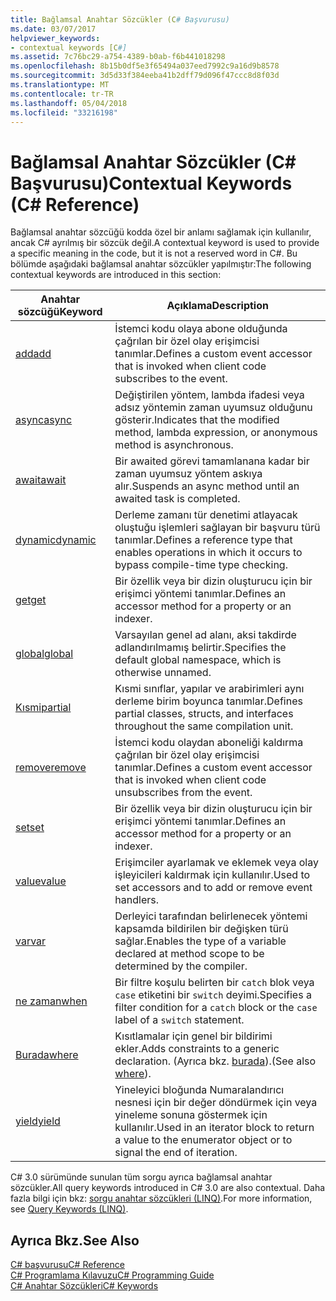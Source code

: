 ```yaml
---
title: Bağlamsal Anahtar Sözcükler (C# Başvurusu)
ms.date: 03/07/2017
helpviewer_keywords:
- contextual keywords [C#]
ms.assetid: 7c76bc29-a754-4389-b0ab-f6b441018298
ms.openlocfilehash: 8b15b0df5e3f65494a037eed7992c9a16d9b8578
ms.sourcegitcommit: 3d5d33f384eeba41b2dff79d096f47ccc8d8f03d
ms.translationtype: MT
ms.contentlocale: tr-TR
ms.lasthandoff: 05/04/2018
ms.locfileid: "33216198"
---
```

# <a name="contextual-keywords-c-reference"></a><span data-ttu-id="72740-102">Bağlamsal Anahtar Sözcükler (C# Başvurusu)</span><span class="sxs-lookup"><span data-stu-id="72740-102">Contextual Keywords (C# Reference)</span></span>
<span data-ttu-id="72740-103">Bağlamsal anahtar sözcüğü kodda özel bir anlamı sağlamak için kullanılır, ancak C# ayrılmış bir sözcük değil.</span><span class="sxs-lookup"><span data-stu-id="72740-103">A contextual keyword is used to provide a specific meaning in the code, but it is not a reserved word in C#.</span></span> <span data-ttu-id="72740-104">Bu bölümde aşağıdaki bağlamsal anahtar sözcükler yapılmıştır:</span><span class="sxs-lookup"><span data-stu-id="72740-104">The following contextual keywords are introduced in this section:</span></span>  
  
|<span data-ttu-id="72740-105">Anahtar sözcüğü</span><span class="sxs-lookup"><span data-stu-id="72740-105">Keyword</span></span>|<span data-ttu-id="72740-106">Açıklama</span><span class="sxs-lookup"><span data-stu-id="72740-106">Description</span></span>|  
|-------------|-----------------|  
|[<span data-ttu-id="72740-107">add</span><span class="sxs-lookup"><span data-stu-id="72740-107">add</span></span>](../../../csharp/language-reference/keywords/add.md)|<span data-ttu-id="72740-108">İstemci kodu olaya abone olduğunda çağrılan bir özel olay erişimcisi tanımlar.</span><span class="sxs-lookup"><span data-stu-id="72740-108">Defines a custom event accessor that is invoked when client code subscribes to the event.</span></span>|  
|[<span data-ttu-id="72740-109">async</span><span class="sxs-lookup"><span data-stu-id="72740-109">async</span></span>](../../../csharp/language-reference/keywords/async.md)|<span data-ttu-id="72740-110">Değiştirilen yöntem, lambda ifadesi veya adsız yöntemin zaman uyumsuz olduğunu gösterir.</span><span class="sxs-lookup"><span data-stu-id="72740-110">Indicates that the modified method, lambda expression, or anonymous method is asynchronous.</span></span>|  
|[<span data-ttu-id="72740-111">await</span><span class="sxs-lookup"><span data-stu-id="72740-111">await</span></span>](../../../csharp/language-reference/keywords/await.md)|<span data-ttu-id="72740-112">Bir awaited görevi tamamlanana kadar bir zaman uyumsuz yöntem askıya alır.</span><span class="sxs-lookup"><span data-stu-id="72740-112">Suspends an async method until an awaited task is completed.</span></span>|  
|[<span data-ttu-id="72740-113">dynamic</span><span class="sxs-lookup"><span data-stu-id="72740-113">dynamic</span></span>](../../../csharp/language-reference/keywords/dynamic.md)|<span data-ttu-id="72740-114">Derleme zamanı tür denetimi atlayacak oluştuğu işlemleri sağlayan bir başvuru türü tanımlar.</span><span class="sxs-lookup"><span data-stu-id="72740-114">Defines a reference type that enables operations in which it occurs to bypass compile-time type checking.</span></span>|  
|[<span data-ttu-id="72740-115">get</span><span class="sxs-lookup"><span data-stu-id="72740-115">get</span></span>](../../../csharp/language-reference/keywords/get.md)|<span data-ttu-id="72740-116">Bir özellik veya bir dizin oluşturucu için bir erişimci yöntemi tanımlar.</span><span class="sxs-lookup"><span data-stu-id="72740-116">Defines an accessor method for a property or an indexer.</span></span>|  
|[<span data-ttu-id="72740-117">global</span><span class="sxs-lookup"><span data-stu-id="72740-117">global</span></span>](../../../csharp/language-reference/keywords/global.md)|<span data-ttu-id="72740-118">Varsayılan genel ad alanı, aksi takdirde adlandırılmamış belirtir.</span><span class="sxs-lookup"><span data-stu-id="72740-118">Specifies the default global namespace, which is otherwise unnamed.</span></span>|  
|[<span data-ttu-id="72740-119">Kısmi</span><span class="sxs-lookup"><span data-stu-id="72740-119">partial</span></span>](../../../csharp/language-reference/keywords/partial-type.md)|<span data-ttu-id="72740-120">Kısmi sınıflar, yapılar ve arabirimleri aynı derleme birim boyunca tanımlar.</span><span class="sxs-lookup"><span data-stu-id="72740-120">Defines partial classes, structs, and interfaces throughout the same compilation unit.</span></span>|  
|[<span data-ttu-id="72740-121">remove</span><span class="sxs-lookup"><span data-stu-id="72740-121">remove</span></span>](../../../csharp/language-reference/keywords/remove.md)|<span data-ttu-id="72740-122">İstemci kodu olaydan aboneliği kaldırma çağrılan bir özel olay erişimcisi tanımlar.</span><span class="sxs-lookup"><span data-stu-id="72740-122">Defines a custom event accessor that is invoked when client code unsubscribes from the event.</span></span>|  
|[<span data-ttu-id="72740-123">set</span><span class="sxs-lookup"><span data-stu-id="72740-123">set</span></span>](../../../csharp/language-reference/keywords/set.md)|<span data-ttu-id="72740-124">Bir özellik veya bir dizin oluşturucu için bir erişimci yöntemi tanımlar.</span><span class="sxs-lookup"><span data-stu-id="72740-124">Defines an accessor method for a property or an indexer.</span></span>|  
|[<span data-ttu-id="72740-125">value</span><span class="sxs-lookup"><span data-stu-id="72740-125">value</span></span>](../../../csharp/language-reference/keywords/value.md)|<span data-ttu-id="72740-126">Erişimciler ayarlamak ve eklemek veya olay işleyicileri kaldırmak için kullanılır.</span><span class="sxs-lookup"><span data-stu-id="72740-126">Used to set accessors and to add or remove event handlers.</span></span>|  
|[<span data-ttu-id="72740-127">var</span><span class="sxs-lookup"><span data-stu-id="72740-127">var</span></span>](../../../csharp/language-reference/keywords/var.md)|<span data-ttu-id="72740-128">Derleyici tarafından belirlenecek yöntemi kapsamda bildirilen bir değişken türü sağlar.</span><span class="sxs-lookup"><span data-stu-id="72740-128">Enables the type of a variable declared at method scope to be determined by the compiler.</span></span>|  
|[<span data-ttu-id="72740-129">ne zaman</span><span class="sxs-lookup"><span data-stu-id="72740-129">when</span></span>](when.md)|<span data-ttu-id="72740-130">Bir filtre koşulu belirten bir `catch` blok veya `case` etiketini bir `switch` deyimi.</span><span class="sxs-lookup"><span data-stu-id="72740-130">Specifies a filter condition for a `catch` block or the `case` label of a `switch` statement.</span></span>|
|[<span data-ttu-id="72740-131">Burada</span><span class="sxs-lookup"><span data-stu-id="72740-131">where</span></span>](../../../csharp/language-reference/keywords/where-generic-type-constraint.md)|<span data-ttu-id="72740-132">Kısıtlamalar için genel bir bildirimi ekler.</span><span class="sxs-lookup"><span data-stu-id="72740-132">Adds constraints to a generic declaration.</span></span> <span data-ttu-id="72740-133">(Ayrıca bkz. [burada](../../../csharp/language-reference/keywords/where-clause.md)).</span><span class="sxs-lookup"><span data-stu-id="72740-133">(See also [where](../../../csharp/language-reference/keywords/where-clause.md)).</span></span>|  
|[<span data-ttu-id="72740-134">yield</span><span class="sxs-lookup"><span data-stu-id="72740-134">yield</span></span>](../../../csharp/language-reference/keywords/yield.md)|<span data-ttu-id="72740-135">Yineleyici bloğunda Numaralandırıcı nesnesi için bir değer döndürmek için veya yineleme sonuna göstermek için kullanılır.</span><span class="sxs-lookup"><span data-stu-id="72740-135">Used in an iterator block to return a value to the enumerator object or to signal the end of iteration.</span></span>|  
  
 <span data-ttu-id="72740-136">C# 3.0 sürümünde sunulan tüm sorgu ayrıca bağlamsal anahtar sözcükler.</span><span class="sxs-lookup"><span data-stu-id="72740-136">All query keywords introduced in C# 3.0 are also contextual.</span></span> <span data-ttu-id="72740-137">Daha fazla bilgi için bkz: [sorgu anahtar sözcükleri (LINQ)](../../../csharp/language-reference/keywords/query-keywords.md).</span><span class="sxs-lookup"><span data-stu-id="72740-137">For more information, see [Query Keywords (LINQ)](../../../csharp/language-reference/keywords/query-keywords.md).</span></span>  
  
## <a name="see-also"></a><span data-ttu-id="72740-138">Ayrıca Bkz.</span><span class="sxs-lookup"><span data-stu-id="72740-138">See Also</span></span>  
 [<span data-ttu-id="72740-139">C# başvurusu</span><span class="sxs-lookup"><span data-stu-id="72740-139">C# Reference</span></span>](../../../csharp/language-reference/index.md)  
 [<span data-ttu-id="72740-140">C# Programlama Kılavuzu</span><span class="sxs-lookup"><span data-stu-id="72740-140">C# Programming Guide</span></span>](../../../csharp/programming-guide/index.md)  
 [<span data-ttu-id="72740-141">C# Anahtar Sözcükleri</span><span class="sxs-lookup"><span data-stu-id="72740-141">C# Keywords</span></span>](../../../csharp/language-reference/keywords/index.md)
